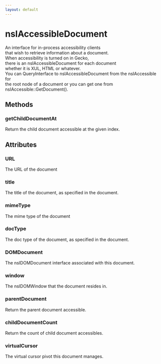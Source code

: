 ```yaml
---
layout: default
---
```


# nsIAccessibleDocument #
  
An interface for in-process accessibility clients  
that wish to retrieve information about a document.  
When accessibility is turned on in Gecko,  
there is an nsIAccessibleDocument for each document  
whether it is XUL, HTML or whatever.  
You can QueryInterface to nsIAccessibleDocument from the nsIAccessible for  
the root node of a document or you can get one from  
nsIAccessible::GetDocument().  
  

## Methods ##

### getChildDocumentAt ###
  
Return the child document accessible at the given index.  
  

## Attributes ##

### URL ###
  
The URL of the document  
  

### title ###
  
The title of the document, as specified in the document.  
  

### mimeType ###
  
The mime type of the document  
  

### docType ###
  
The doc type of the document, as specified in the document.  
  

### DOMDocument ###
  
The nsIDOMDocument interface associated with this document.  
  

### window ###
  
The nsIDOMWindow that the document resides in.  
  

### parentDocument ###
  
Return the parent document accessible.  
  

### childDocumentCount ###
  
Return the count of child document accessibles.  
  

### virtualCursor ###
  
The virtual cursor pivot this document manages.  
  
